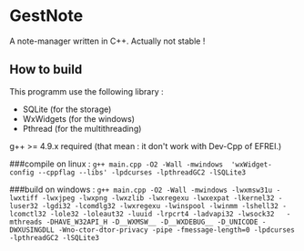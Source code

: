 # GestNote
A note-manager written in C++. Actually not stable ! 


## How to build
This programm use the following library :
- SQLite (for the storage)
- WxWidgets (for the windows)
- Pthread (for the multithreading)

g++ >= 4.9.x required (that mean : it don't work with Dev-Cpp of EFREI.)


###compile on linux : 
`g++ main.cpp -O2 -Wall -mwindows  'wxWidget-config --cppflag --libs' -lpdcurses -lpthreadGC2 -lSQLite3`

###build on windows  : 
`g++ main.cpp -O2 -Wall -mwindows -lwxmsw31u -lwxtiff -lwxjpeg -lwxpng -lwxzlib -lwxregexu -lwxexpat -lkernel32 -luser32 -lgdi32 -lcomdlg32 -lwxregexu -lwinspool -lwinmm -lshell32 -lcomctl32 -lole32 -loleaut32 -luuid -lrpcrt4 -ladvapi32 -lwsock32   -mthreads -DHAVE_W32API_H -D__WXMSW__ -D__WXDEBUG__ -D_UNICODE -DWXUSINGDLL -Wno-ctor-dtor-privacy -pipe -fmessage-length=0 -lpdcurses -lpthreadGC2 -lSQLite3`



